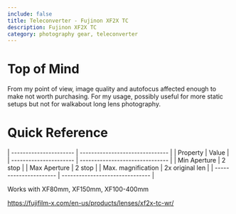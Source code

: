 ```yaml
---
include: false
title: Teleconverter - Fujinon XF2X TC
description: Fujinon XF2X TC
category: photography gear, teleconverter
---
```


# Top of Mind

From my point of view, image quality and autofocus affected enough to make not worth purchasing. For my usage, possibly useful for more static setups but not for walkabout long lens photography.

# Quick Reference

| ---------------------- | ------------------------------- |
| Property               | Value                           |
| ---------------------- | ------------------------------- |
| Min Aperture           |  2 stop                         |
| Max Aperture           |  2 stop                         |
| Max. magnification     |  2x original len                |
| ---------------------- | ------------------------------- |

Works with XF80mm, XF150mm, XF100-400mm

https://fujifilm-x.com/en-us/products/lenses/xf2x-tc-wr/
